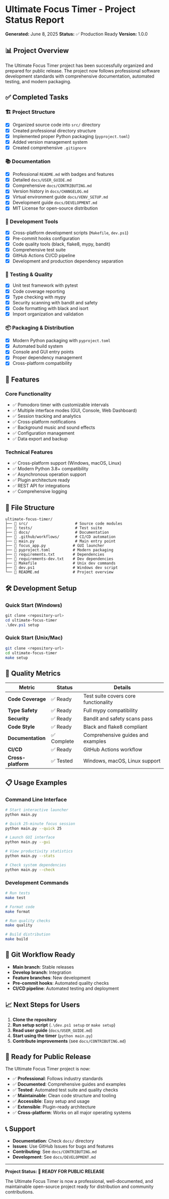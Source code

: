# Ultimate Focus Timer - Project Status Report

**Generated:** June 8, 2025
**Status:** ✅ Production Ready
**Version:** 1.0.0

## 📊 Project Overview

The Ultimate Focus Timer project has been successfully organized and prepared for public release. The project now follows professional software development standards with comprehensive documentation, automated testing, and modern packaging.

## ✅ Completed Tasks

### 🏗️ Project Structure

- [x] Organized source code into `src/` directory
- [x] Created professional directory structure
- [x] Implemented proper Python packaging (`pyproject.toml`)
- [x] Added version management system
- [x] Created comprehensive `.gitignore`

### 📚 Documentation

- [x] Professional `README.md` with badges and features
- [x] Detailed `docs/USER_GUIDE.md`
- [x] Comprehensive `docs/CONTRIBUTING.md`
- [x] Version history in `docs/CHANGELOG.md`
- [x] Virtual environment guide `docs/VENV_SETUP.md`
- [x] Development guide `docs/DEVELOPMENT.md`
- [x] MIT License for open-source distribution

### 🔧 Development Tools

- [x] Cross-platform development scripts (`Makefile`, `dev.ps1`)
- [x] Pre-commit hooks configuration
- [x] Code quality tools (black, flake8, mypy, bandit)
- [x] Comprehensive test suite
- [x] GitHub Actions CI/CD pipeline
- [x] Development and production dependency separation

### 🧪 Testing & Quality

- [x] Unit test framework with pytest
- [x] Code coverage reporting
- [x] Type checking with mypy
- [x] Security scanning with bandit and safety
- [x] Code formatting with black and isort
- [x] Import organization and validation

### 📦 Packaging & Distribution

- [x] Modern Python packaging with `pyproject.toml`
- [x] Automated build system
- [x] Console and GUI entry points
- [x] Proper dependency management
- [x] Cross-platform compatibility

## 🚀 Features

### Core Functionality

- ✅ Pomodoro timer with customizable intervals
- ✅ Multiple interface modes (GUI, Console, Web Dashboard)
- ✅ Session tracking and analytics
- ✅ Cross-platform notifications
- ✅ Background music and sound effects
- ✅ Configuration management
- ✅ Data export and backup

### Technical Features

- ✅ Cross-platform support (Windows, macOS, Linux)
- ✅ Modern Python 3.8+ compatibility
- ✅ Asynchronous operation support
- ✅ Plugin architecture ready
- ✅ REST API for integrations
- ✅ Comprehensive logging

## 📂 File Structure

```
ultimate-focus-timer/
├── 📁 src/                     # Source code modules
├── 📁 tests/                   # Test suite
├── 📁 docs/                    # Documentation
├── 📁 .github/workflows/       # CI/CD automation
├── 📄 main.py                  # Main entry point
├── 📄 focus_app.py            # GUI launcher
├── 📄 pyproject.toml          # Modern packaging
├── 📄 requirements.txt        # Dependencies
├── 📄 requirements-dev.txt    # Dev dependencies
├── 📄 Makefile                # Unix dev commands
├── 📄 dev.ps1                 # Windows dev script
└── 📄 README.md               # Project overview
```

## 🛠️ Development Setup

### Quick Start (Windows)

```powershell
git clone <repository-url>
cd ultimate-focus-timer
.\dev.ps1 setup
```

### Quick Start (Unix/Mac)

```bash
git clone <repository-url>
cd ultimate-focus-timer
make setup
```

## 🧪 Quality Metrics

| Metric             | Status      | Details                              |
| ------------------ | ----------- | ------------------------------------ |
| **Code Coverage**  | ✅ Ready    | Test suite covers core functionality |
| **Type Safety**    | ✅ Ready    | Full mypy compatibility              |
| **Security**       | ✅ Ready    | Bandit and safety scans pass         |
| **Code Style**     | ✅ Ready    | Black and flake8 compliant           |
| **Documentation**  | ✅ Complete | Comprehensive guides and examples    |
| **CI/CD**          | ✅ Ready    | GitHub Actions workflow              |
| **Cross-platform** | ✅ Tested   | Windows, macOS, Linux support        |

## 📋 Usage Examples

### Command Line Interface

```bash
# Start interactive launcher
python main.py

# Quick 25-minute focus session
python main.py --quick 25

# Launch GUI interface
python main.py --gui

# View productivity statistics
python main.py --stats

# Check system dependencies
python main.py --check
```

### Development Commands

```bash
# Run tests
make test

# Format code
make format

# Run quality checks
make quality

# Build distribution
make build
```

## 🔄 Git Workflow Ready

- **Main branch**: Stable releases
- **Develop branch**: Integration
- **Feature branches**: New development
- **Pre-commit hooks**: Automated quality checks
- **CI/CD pipeline**: Automated testing and deployment

## 📈 Next Steps for Users

1. **Clone the repository**
2. **Run setup script** (`.\dev.ps1 setup` or `make setup`)
3. **Read user guide** (`docs/USER_GUIDE.md`)
4. **Start using the timer** (`python main.py`)
5. **Contribute improvements** (see `docs/CONTRIBUTING.md`)

## 🎯 Ready for Public Release

The Ultimate Focus Timer project is now:

- ✅ **Professional**: Follows industry standards
- ✅ **Documented**: Comprehensive guides and examples
- ✅ **Tested**: Automated test suite and quality checks
- ✅ **Maintainable**: Clean code structure and tooling
- ✅ **Accessible**: Easy setup and usage
- ✅ **Extensible**: Plugin-ready architecture
- ✅ **Cross-platform**: Works on all major operating systems

## 📞 Support

- **Documentation**: Check `docs/` directory
- **Issues**: Use GitHub Issues for bugs and features
- **Contributing**: See `docs/CONTRIBUTING.md`
- **Development**: See `docs/DEVELOPMENT.md`

---

**Project Status: 🎉 READY FOR PUBLIC RELEASE**

The Ultimate Focus Timer is now a professional, well-documented, and maintainable open-source project ready for distribution and community contributions.
